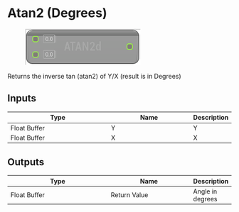 # Atan2 (Degrees)

<div align="left" data-full-width="false">

<figure><img src="Atan2_(Degrees).png" alt=""><figcaption></figcaption></figure>

</div>

Returns the inverse tan (atan2) of Y/X (result is in Degrees)

## Inputs

<table>
<thead><tr><th width="250">Type</th><th width="200">Name</th><th>Description</th></tr></thead>
<tbody>
<tr><td>Float Buffer</td><td>Y</td><td>Y</td></tr>
<tr><td>Float Buffer</td><td>X</td><td>X</td></tr>
</tbody>
</table>

## Outputs

<table>
<thead><tr><th width="250">Type</th><th width="200">Name</th><th>Description</th></tr></thead>
<tbody>
<tr><td>Float Buffer</td><td>Return Value</td><td>Angle in degrees</td></tr>
</tbody>
</table>